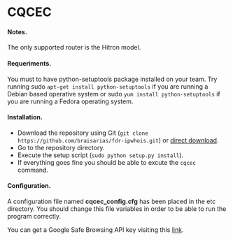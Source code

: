 CQCEC
===========

#### Notes.
The only supported router is the Hitron model.

#### Requeriments.
You must to have python-setuptools package installed on your team. Try running sudo `apt-get install python-setuptools` if you are running a Debian based operative system or sudo `yum install python-setuptools` if you are running a Fedora operating system.

#### Installation.

 + Download the repository using Git (`git clone https://github.com/braisarias/fdr-ipwhois.git`) or [direct download](https://github.com/braisarias/fdr-ipwhois/archive/master.zip).
 + Go to the repository directory.
 + Execute the setup script (`sudo python setup.py install`).
 + If everything goes fine you should be able to excute the `cqcec` command.

#### Configuration.
A configuration file named **cqcec_config.cfg** has been placed in the etc directory. You should change this file variables in order to be able to run the program correctly.

You can get a Google Safe Browsing API key visiting this [link](https://developers.google.com/safe-browsing/key_signup).